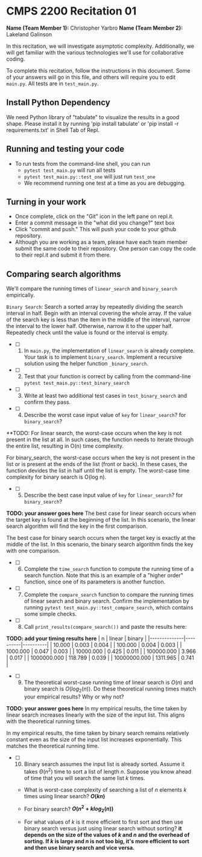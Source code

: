 # CMPS 2200  Recitation 01

**Name (Team Member 1):** Christopher Yarbro 
**Name (Team Member 2):** Lakeland Galinson

In this recitation, we will investigate asymptotic complexity. Additionally, we will get familiar with the various technologies we'll use for collaborative coding.

To complete this recitation, follow the instructions in this document. Some of your answers will go in this file, and others will require you to edit `main.py`. All tests are in `test_main.py`.

## Install Python Dependency

We need Python library of "tabulate" to visualize the results in a good shape. Please install it by running 'pip install tabulate' or 'pip install -r requirements.txt' in Shell Tab of Repl.  

## Running and testing your code

- To run tests from the command-line shell, you can run
  + `pytest test_main.py` will run all tests
  + `pytest test_main.py::test_one` will just run `test_one`
  + We recommend running one test at a time as you are debugging.

## Turning in your work

- Once complete, click on the "Git" icon in the left pane on repl.it.
- Enter a commit message in the "what did you change?" text box
- Click "commit and push." This will push your code to your github repository.
- Although you are working as a team, please have each team member submit the same code to their repository. One person can copy the code to their repl.it and submit it from there.

## Comparing search algorithms

We'll compare the running times of `linear_search` and `binary_search` empirically.

`Binary Search`: Search a sorted array by repeatedly dividing the search interval in half. Begin with an interval covering the whole array. If the value of the search key is less than the item in the middle of the interval, narrow the interval to the lower half. Otherwise, narrow it to the upper half. Repeatedly check until the value is found or the interval is empty.

- [ ] 1. In `main.py`, the implementation of `linear_search` is already complete. Your task is to implement `binary_search`. Implement a recursive solution using the helper function `_binary_search`. 

- [ ] 2. Test that your function is correct by calling from the command-line `pytest test_main.py::test_binary_search`

- [ ] 3. Write at least two additional test cases in `test_binary_search` and confirm they pass.

- [ ] 4. Describe the worst case input value of `key` for `linear_search`? for `binary_search`? 

**TODO: 
For linear search, the worst-case occurs when the key is not present in the list at all. In such cases, the function needs to iterate through the entire list, resulting in O(n) time complexity.

For binary_search, the worst-case occurs when the key is not present in the list or is present at the ends of the list (front or back). In these cases, the function devides the list in half until the list is empty. The worst-case time complexity for binary search is O(log n).

- [ ] 5. Describe the best case input value of `key` for `linear_search`? for `binary_search`? 

**TODO: your answer goes here**
The best case for linear search occurs when the target key is found at the beginning of the list. In this scenario, the linear search algorithm will find the key in the first comparison.

The best case for binary search occurs when the target key is exactly at the middle of the list. In this scenario, the binary search algorithm finds the key with one comparison. 

- [ ] 6. Complete the `time_search` function to compute the running time of a search function. Note that this is an example of a "higher order" function, since one of its parameters is another function.

- [ ] 7. Complete the `compare_search` function to compare the running times of linear search and binary search. Confirm the implementation by running `pytest test_main.py::test_compare_search`, which contains some simple checks.

- [ ] 8. Call `print_results(compare_search())` and paste the results here:

**TODO: add your timing results here**
|            n |   linear |   binary |
|--------------|----------|----------|
|       10.000 |    0.003 |    0.004 |
|      100.000 |    0.004 |    0.003 |
|     1000.000 |    0.047 |    0.003 |
|    10000.000 |    0.425 |    0.011 |
|   100000.000 |    3.966 |    0.017 |
|  1000000.000 |  118.789 |    0.039 |
| 10000000.000 | 1311.965 |    0.741 |

- [ ] 9. The theoretical worst-case running time of linear search is $O(n)$ and binary search is $O(log_2(n))$. Do these theoretical running times match your empirical results? Why or why not?

**TODO: your answer goes here**
In my empirical results, the time taken by linear search increases linearly with the size of the input list. This aligns with the theoretical running times.

In my empirical results, the time taken by binary search remains relatively constant even as the size of the input list increases exponentially. This matches the theoretical running time.



- [ ] 10. Binary search assumes the input list is already sorted. Assume it takes $\Theta(n^2)$ time to sort a list of length $n$. Suppose you know ahead of time that you will search the same list $k$ times. 
  + What is worst-case complexity of searching a list of $n$ elements $k$ times using linear search? **$O(kn)$**
  
  + For binary search? **$O(n^2+klog{_2}(n))$**

  + For what values of $k$ is it more efficient to first sort and then use binary search versus just using linear search without sorting?
  **it depends on the size of the values of $k$ and $n$ and the overhead of sorting. If $k$ is large and $n$ is not too big, it's more efficient to sort and then use binary search and vice versa.**
